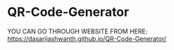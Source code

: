 # QR-Code-Generator
YOU CAN GO THROUGH WEBSITE FROM HERE: https://dasarijashwanth.github.io/QR-Code-Generator/
